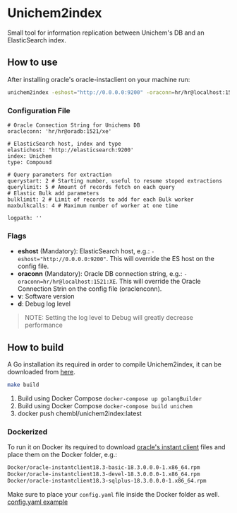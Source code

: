 # Unichem2index

Small tool for information replication between Unichem's DB and an ElasticSearch index.

## How to use

After installing oracle's oracle-instaclient on your machine run:
```bash
unichem2index -eshost="http://0.0.0.0:9200" -oraconn=hr/hr@localhost:1521:XE
```

### Configuration File

```
# Oracle Connection String for Unichems DB
oracleconn: 'hr/hr@oradb:1521/xe'

# ElasticSearch host, index and type
elastichost: 'http://elasticsearch:9200'
index: Unichem
type: Compound

# Query parameters for extraction
querystart: 2 # Starting number, useful to resume stoped extractions
querylimit: 5 # Amount of records fetch on each query
# Elastic Bulk add parameters
bulklimit: 2 # Limit of records to add for each Bulk worker
maxbulkcalls: 4 # Maximum number of worker at one time

logpath: ''
```

### Flags

- **eshost** (Mandatory): ElasticSearch host, e.g.: ```-eshost="http://0.0.0.0:9200"```. This will override the ES host on the config file.
- **oraconn** (Mandatory): Oracle DB connection string, e.g.: ```-oraconn=hr/hr@localhost:1521:XE```. This will override the Oracle Connection Strin on the config file (oraclenconn).
- **v**: Software version
- **d**: Debug log level

> NOTE: Setting the log level to Debug will greatly decrease performance 

## How to build

A Go installation its required in order to compile Unichem2index, it can be downloaded from [here](https://golang.org/doc/install). 

```bash
make build
```

1. Build using Docker Compose  ```docker-compose up golangBuilder```
2. Build using Docker Compose  ```docker-compose build unichem```
3. docker push chembl/unichem2index:latest

### Dockerized 

To run it on Docker its required to download [oracle's instant client](https://www.oracle.com/technetwork/topics/linuxx86-64soft-092277.html) files and place them on 
the Docker folder, e.g.:
```bash
Docker/oracle-instantclient18.3-basic-18.3.0.0.0-1.x86_64.rpm
Docker/oracle-instantclient18.3-devel-18.3.0.0.0-1.x86_64.rpm
Docker/oracle-instantclient18.3-sqlplus-18.3.0.0.0-1.x86_64.rpm
```
Make sure to place your ```config.yaml``` file inside the Docker folder as well. [config.yaml example](config.yaml.example)
